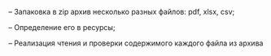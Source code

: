 – Запаковка в zip архив несколько разных файлов: pdf, xlsx, csv;

– Определение его в ресурсы;

– Реализация чтения и проверки содержимого каждого файла из архива
